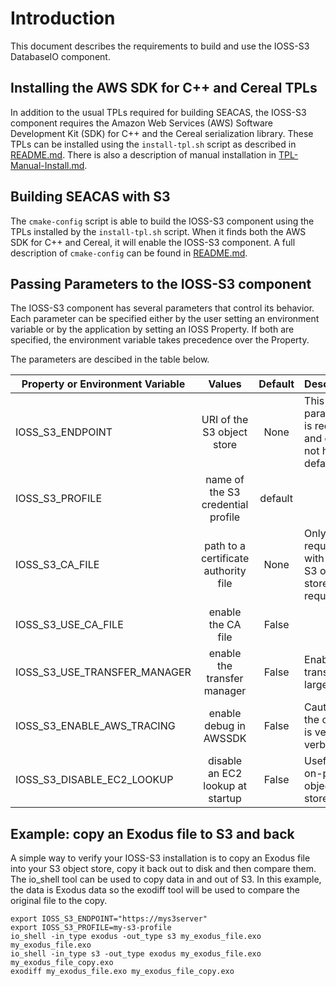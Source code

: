 # Introduction

This document describes the requirements to build and use the IOSS-S3
DatabaseIO component.

## Installing the AWS SDK for C++ and Cereal TPLs

In addition to the usual TPLs required for building SEACAS, the
IOSS-S3 component requires the Amazon Web Services (AWS) Software
Development Kit (SDK) for C++ and the Cereal serialization
library.  These TPLs can be installed using the `install-tpl.sh`
script as described in [README.md](README.md).  There is also a
description of manual installation in
[TPL-Manual-Install.md](TPL-Manual-Install.md).

## Building SEACAS with S3

The `cmake-config` script is able to build the IOSS-S3 component using
the TPLs installed by the `install-tpl.sh` script.  When it finds both
the AWS SDK for C++ and Cereal, it will enable the IOSS-S3 component.
A full description of `cmake-config` can be found in
[README.md](README.md).

## Passing Parameters to the IOSS-S3 component

The IOSS-S3 component has several parameters that control its
behavior.  Each parameter can be specified either by the user setting
an environment variable or by the application by setting an IOSS
Property.  If both are specified, the environment variable takes
precedence over the Property.

The parameters are descibed in the table below.

| Property or Environment Variable | Values          | Default | Description |
|----------------------------------|:---------------:|:-------:|-------------|
| IOSS_S3_ENDPOINT                 | URI of the S3 object store           | None    | This parameter is required and does not have a default. |
| IOSS_S3_PROFILE                  | name of the S3 credential profile    | default |  |
| IOSS_S3_CA_FILE                  | path to a certificate authority file | None    | Only required with your S3 object store requires it. |
| IOSS_S3_USE_CA_FILE              | enable the CA file                   | False   |  |
| IOSS_S3_USE_TRANSFER_MANAGER     | enable the transfer manager          | False   | Enable to transfer large data. |
| IOSS_S3_ENABLE_AWS_TRACING       | enable debug in AWSSDK               | False   | Caution: the output is very verbose. |
| IOSS_S3_DISABLE_EC2_LOOKUP       | disable an EC2 lookup at startup     | False   | Useful for on-prem object stores. |


## Example: copy an Exodus file to S3 and back

A simple way to verify your IOSS-S3 installation is to copy an Exodus
file into your S3 object store, copy it back out to disk and then
compare them.  The io_shell tool can be used to copy data in and out
of S3.  In this example, the data is Exodus data so the exodiff tool
will be used to compare the original file to the copy.

```
export IOSS_S3_ENDPOINT="https://mys3server"
export IOSS_S3_PROFILE=my-s3-profile
io_shell -in_type exodus -out_type s3 my_exodus_file.exo my_exodus_file.exo
io_shell -in_type s3 -out_type exodus my_exodus_file.exo my_exodus_file_copy.exo
exodiff my_exodus_file.exo my_exodus_file_copy.exo
```
